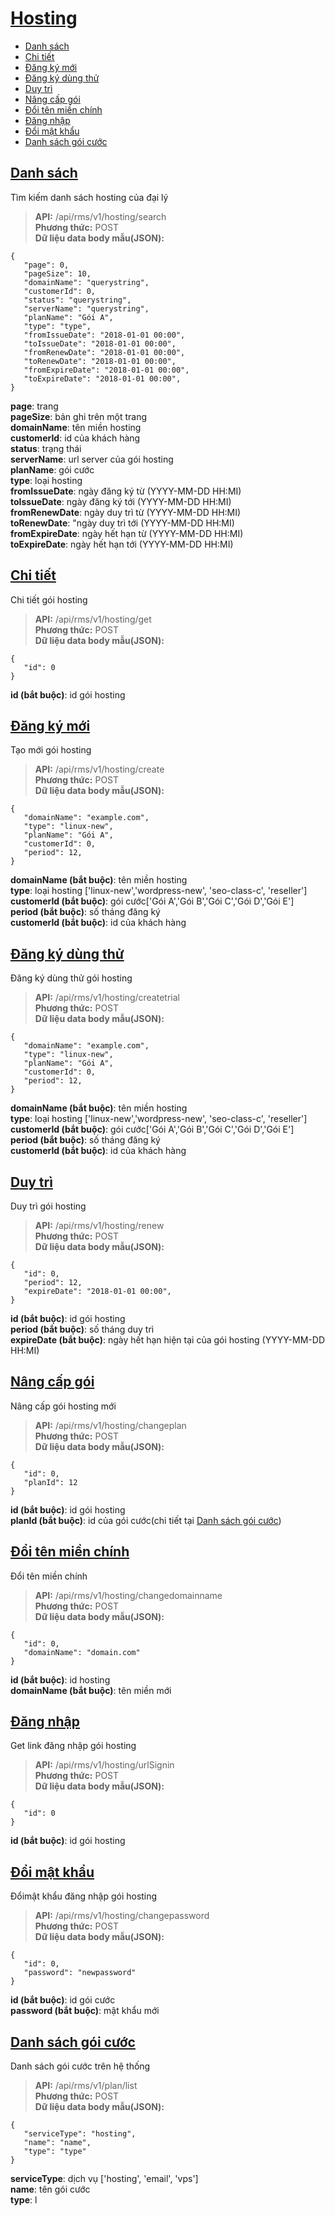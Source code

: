 # [Hosting](#hosting)
* [Danh sách](#danh-sách)
* [Chi tiết](#chi-tiết)
* [Đăng ký mới](#Đăng-ký-mới)
* [Đăng ký dùng thử](#Đăng-ký-dùng-thử)
* [Duy trì](#duy-trì)
* [Nâng cấp gói](#nâng-cấp-gói)
* [Đổi tên miền chính](#Đổi-tên-miền-chính)
* [Đăng nhập](#Đăng-nhập)
* [Đổi mật khẩu](#Đổi-mật-khẩu)
* [Danh sách gói cước](#danh-sách-gói-cước)

## [Danh sách](#search)
Tìm kiếm danh sách hosting của đại lý
> **API:** /api/rms/v1/hosting/search  
> **Phương thức:** POST  
> **Dữ liệu data body mẫu(JSON):**   
```
{
   "page": 0,
   "pageSize": 10,
   "domainName": "querystring",
   "customerId": 0,
   "status": "querystring",
   "serverName": "querystring",
   "planName": "Gói A",
   "type": "type",
   "fromIssueDate": "2018-01-01 00:00",
   "toIssueDate": "2018-01-01 00:00",
   "fromRenewDate": "2018-01-01 00:00",
   "toRenewDate": "2018-01-01 00:00",
   "fromExpireDate": "2018-01-01 00:00",
   "toExpireDate": "2018-01-01 00:00",
}
```
**page**: trang  
**pageSize**: bản ghi trên một trang  
**domainName**: tên miền hosting  
**customerId**: id của khách hàng  
**status**: trạng thái  
**serverName**: url server của gói hosting  
**planName**: gói cước  
**type**: loại hosting  
**fromIssueDate**: ngày đăng ký từ  (YYYY-MM-DD HH:MI)  
**toIssueDate**: ngày đăng ký tới  (YYYY-MM-DD HH:MI)  
**fromRenewDate**: ngày duy trì từ  (YYYY-MM-DD HH:MI)  
**toRenewDate**: "ngày duy trì tới  (YYYY-MM-DD HH:MI)  
**fromExpireDate**: ngày hết hạn từ  (YYYY-MM-DD HH:MI)  
**toExpireDate**: ngày hết hạn tới  (YYYY-MM-DD HH:MI)  

## [Chi tiết](#detail)
Chi tiết gói hosting
> **API:** /api/rms/v1/hosting/get  
> **Phương thức:** POST  
> **Dữ liệu data body mẫu(JSON):**   
```
{
   "id": 0
}
```
**id (bắt buộc)**: id gói hosting   

## [Đăng ký mới](#create)
Tạo mới gói hosting
> **API:** /api/rms/v1/hosting/create  
> **Phương thức:** POST  
> **Dữ liệu data body mẫu(JSON):**   
```
{
   "domainName": "example.com",
   "type": "linux-new",
   "planName": "Gói A",   
   "customerId": 0,
   "period": 12,
}
```
**domainName (bắt buộc)**: tên miền hosting  
**type**: loại hosting ['linux-new','wordpress-new', 'seo-class-c', 'reseller']  
**customerId (bắt buộc)**: gói cước['Gói A','Gói B','Gói C','Gói D','Gói E']  
**period (bắt buộc)**: số tháng đăng ký  
**customerId (bắt buộc)**: id của khách hàng  

## [Đăng ký dùng thử](#create-trial)
Đăng ký dùng thử gói hosting
> **API:** /api/rms/v1/hosting/createtrial  
> **Phương thức:** POST  
> **Dữ liệu data body mẫu(JSON):**   
```
{
   "domainName": "example.com",
   "type": "linux-new",
   "planName": "Gói A",   
   "customerId": 0,
   "period": 12,
}
```
**domainName (bắt buộc)**: tên miền hosting  
**type**: loại hosting ['linux-new','wordpress-new', 'seo-class-c', 'reseller']  
**customerId (bắt buộc)**: gói cước['Gói A','Gói B','Gói C','Gói D','Gói E']  
**period (bắt buộc)**: số tháng đăng ký  
**customerId (bắt buộc)**: id của khách hàng  

## [Duy trì](#renew)
Duy trì gói hosting
> **API:** /api/rms/v1/hosting/renew  
> **Phương thức:** POST  
> **Dữ liệu data body mẫu(JSON):**   
```
{
   "id": 0,
   "period": 12,
   "expireDate": "2018-01-01 00:00",
}
```
**id (bắt buộc)**: id gói hosting   
**period (bắt buộc)**: số tháng duy trì  
**expireDate (bắt buộc)**: ngày hết hạn hiện tại của gói hosting (YYYY-MM-DD HH:MI)  

## [Nâng cấp gói](#change-plan)
Nâng cấp gói hosting mới
> **API:** /api/rms/v1/hosting/changeplan  
> **Phương thức:** POST  
> **Dữ liệu data body mẫu(JSON):**   
```
{
   "id": 0,
   "planId": 12
}
```
**id (bắt buộc)**: id gói hosting   
**planId (bắt buộc)**: id của gói cước(chi tiết tại [Danh sách gói cước](#danh-sách-gói-cước))

## [Đổi tên miền chính](#change-domain-name)
Đổi tên miền chính
> **API:** /api/rms/v1/hosting/changedomainname  
> **Phương thức:** POST  
> **Dữ liệu data body mẫu(JSON):**   
```
{
   "id": 0,
   "domainName": "domain.com"
}
```
**id (bắt buộc)**: id hosting  
**domainName (bắt buộc)**: tên miền mới  

## [Đăng nhập](#signin)
Get link đăng nhập gói hosting
> **API:** /api/rms/v1/hosting/urlSignin  
> **Phương thức:** POST  
> **Dữ liệu data body mẫu(JSON):**   
```
{
   "id": 0
}
```
**id (bắt buộc)**: id gói hosting  

## [Đổi mật khẩu](#change-password)
Đổimật khẩu đăng nhập gói hosting
> **API:** /api/rms/v1/hosting/changepassword  
> **Phương thức:** POST  
> **Dữ liệu data body mẫu(JSON):**   
```
{
   "id": 0,
   "password": "newpassword"
}
```
**id (bắt buộc)**: id gói cước  
**password (bắt buộc)**: mật khẩu mới  

## [Danh sách gói cước](#plan-list)
Danh sách gói cước trên hệ thống
> **API:** /api/rms/v1/plan/list  
> **Phương thức:** POST  
> **Dữ liệu data body mẫu(JSON):**   
```
{
   "serviceType": "hosting",
   "name": "name",
   "type": "type"
}
```
**serviceType**: dịch vụ ['hosting', 'email', 'vps']  
**name**: tên gói cước  
**type**: l  
